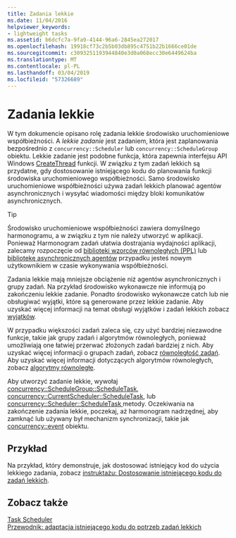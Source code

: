 ```yaml
---
title: Zadania lekkie
ms.date: 11/04/2016
helpviewer_keywords:
- lightweight tasks
ms.assetid: b6dcfc7a-9fa9-4144-96a6-2845ea272017
ms.openlocfilehash: 19918cf73c2b5b03db895c4751b22b1666ce01de
ms.sourcegitcommit: c3093251193944840e3d0a068ecc30e6449624ba
ms.translationtype: MT
ms.contentlocale: pl-PL
ms.lasthandoff: 03/04/2019
ms.locfileid: "57326689"
---
```

# <a name="lightweight-tasks"></a>Zadania lekkie

W tym dokumencie opisano rolę zadania lekkie środowisko uruchomieniowe współbieżności. A *lekkie zadanie* jest zadaniem, która jest zaplanowania bezpośrednio z `concurrency::Scheduler` lub `concurrency::ScheduleGroup` obiektu. Lekkie zadanie jest podobne funkcja, która zapewnia interfejsu API Windows [CreateThread](/windows/desktop/api/processthreadsapi/nf-processthreadsapi-createthread) funkcji. W związku z tym zadań lekkich są przydatne, gdy dostosowanie istniejącego kodu do planowania funkcji środowiska uruchomieniowego współbieżności. Samo środowisko uruchomieniowe współbieżności używa zadań lekkich planować agentów asynchronicznych i wysyłać wiadomości między bloki komunikatów asynchronicznych.

> [!TIP]
>  Środowisko uruchomieniowe współbieżności zawiera domyślnego harmonogramu, a w związku z tym nie należy utworzyć w aplikacji. Ponieważ Harmonogram zadań ułatwia dostrajania wydajności aplikacji, zalecamy rozpoczęcie od [biblioteki wzorców równoległych (PPL)](../../parallel/concrt/parallel-patterns-library-ppl.md) lub [bibliotekę asynchronicznych agentów](../../parallel/concrt/asynchronous-agents-library.md) przypadku jesteś nowym użytkownikiem w czasie wykonywania współbieżności.

Zadania lekkie mają mniejsze obciążenie niż agentów asynchronicznych i grupy zadań. Na przykład środowisko wykonawcze nie informują po zakończeniu lekkie zadanie. Ponadto środowisko wykonawcze catch lub nie obsługiwać wyjątki, które są generowane przez lekkie zadanie. Aby uzyskać więcej informacji na temat obsługi wyjątków i zadań lekkich zobacz [wyjątków](../../parallel/concrt/exception-handling-in-the-concurrency-runtime.md).

W przypadku większości zadań zaleca się, czy użyć bardziej niezawodne funkcje, takie jak grupy zadań i algorytmów równoległych, ponieważ umożliwiają one łatwiej przerwać złożonych zadań bardziej z nich. Aby uzyskać więcej informacji o grupach zadań, zobacz [równoległość zadań](../../parallel/concrt/task-parallelism-concurrency-runtime.md). Aby uzyskać więcej informacji dotyczących algorytmów równoległych, zobacz [algorytmy równoległe](../../parallel/concrt/parallel-algorithms.md).

Aby utworzyć zadanie lekkie, wywołaj [concurrency::ScheduleGroup::ScheduleTask](reference/schedulegroup-class.md#scheduletask), [concurrency::CurrentScheduler::ScheduleTask](reference/currentscheduler-class.md#scheduletask), lub [concurrency::Scheduler::ScheduleTask ](reference/scheduler-class.md#scheduletask) metody. Oczekiwania na zakończenie zadania lekkie, poczekaj, aż harmonogram nadrzędnej, aby zamknąć lub używany był mechanizm synchronizacji, takie jak [concurrency::event](../../parallel/concrt/reference/event-class.md) obiektu.

## <a name="example"></a>Przykład

Na przykład, który demonstruje, jak dostosować istniejący kod do użycia lekkiego zadania, zobacz [instruktażu: Dostosowanie istniejącego kodu do zadań lekkich](../../parallel/concrt/walkthrough-adapting-existing-code-to-use-lightweight-tasks.md).

## <a name="see-also"></a>Zobacz także

[Task Scheduler](../../parallel/concrt/task-scheduler-concurrency-runtime.md)<br/>
[Przewodnik: adaptacja istniejącego kodu do potrzeb zadań lekkich](../../parallel/concrt/walkthrough-adapting-existing-code-to-use-lightweight-tasks.md)
